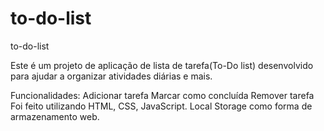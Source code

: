 # to-do-list

to-do-list 

Este é um projeto de aplicação de lista de tarefa(To-Do list) desenvolvido para ajudar a organizar atividades diárias e mais.  

Funcionalidades:  Adicionar tarefa Marcar como concluída Remover tarefa Foi feito utilizando HTML, CSS, JavaScript. Local Storage como forma de armazenamento web.
